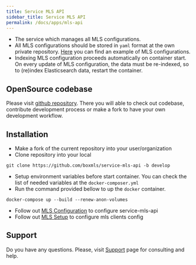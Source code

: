```yaml
---
title: Service MLS API
sidebar_title: Service MLS API
permalink: /docs/apps/mls-api
---
```


* The service which manages all MLS configurations.
* All MLS configurations should be stored in `yaml` format at the own private repository. [Here](https://github.com/boxmls/config-example) you can find an example of MLS configurations.
* Indexing MLS configuration proceeds automatically on container start. On every update of MLS configuration, the data must be re-indexed, so to (re)index Elasticsearch data, restart the container.

## OpenSource codebase

Please visit [github repository](https://github.com/boxmls/service-mls-api). There you will able to check out codebase, contribute development process 
or make a fork to have your own development workflow.

## Installation

* Make a fork of the current repository into your user/organization
* Clone repository into your local
```
git clone https://github.com/boxmls/service-mls-api -b develop
```
* Setup environment variables before start container. You can check the list of needed variables at the `docker-composer.yml` 
* Run the command provided bellow to up the `docker` container.
```
docker-compose up --build --renew-anon-volumes
```

* Follow out [MLS Configuration](https://boxmls.github.io/docs/apps/mls-api/mls-configuration) to configure service-mls-api
* Follow out [MLS Setup](https://boxmls.github.io/docs/apps/mls-api/mls-setup) to configure mls clients config 

## Support

Do you have any questions. Please, visit [Support](https://boxmls.github.io/support) page for consulting and help.